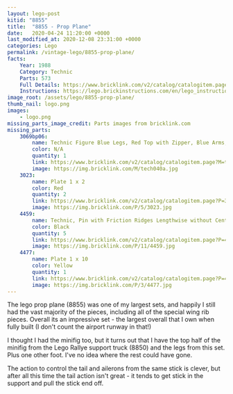 ```yaml
---
layout: lego-post
kitid: "8855"
title:  "8855 - Prop Plane"
date:   2020-04-24 11:20:00 +0000
last_modified_at: 2020-12-08 23:31:00 +0000
categories: Lego
permalink: /vintage-lego/8855-prop-plane/
facts:
    Year: 1988
    Category: Technic
    Parts: 573
    Full Details: https://www.bricklink.com/v2/catalog/catalogitem.page?S=8855-1#T=I
    Instructions: https://lego.brickinstructions.com/en/lego_instructions/set/8855/Propeller_Plane
image_root: /assets/lego/8855-prop-plane/
thumb_nail: logo.png
images:
    - logo.png
missing_parts_image_credit: Parts images from bricklink.com
missing_parts:
    3069bp06: 
        name: Technic Figure Blue Legs, Red Top with Zipper, Blue Arms, Black Hair, White Helmet
        color: N/A
        quantity: 1
        link: https://www.bricklink.com/v2/catalog/catalogitem.page?M=tech040a
        image: https://img.bricklink.com/M/tech040a.jpg
    3023: 
        name: Plate 1 x 2
        color: Red
        quantity: 2
        link: https://www.bricklink.com/v2/catalog/catalogitem.page?P=3023&idColor=5
        image: https://img.bricklink.com/P/5/3023.jpg
    4459: 
        name: Technic, Pin with Friction Ridges Lengthwise without Center Slots
        color: Black
        quantity: 5
        link: https://www.bricklink.com/v2/catalog/catalogitem.page?P=4459&idColor=11
        image: https://img.bricklink.com/P/11/4459.jpg
    4477: 
        name: Plate 1 x 10
        color: Yellow
        quantity: 1
        link: https://www.bricklink.com/v2/catalog/catalogitem.page?P=4477&idColor=3
        image: https://img.bricklink.com/P/3/4477.jpg
---
```


The lego prop plane (8855) was one of my largest sets, and happily I still had the vast majority of the pieces, including all of the special wing rib pieces. Overall its an impressive set - the largest overall that I own when fully built (I don't count the airport runway in that!)

I thought I had the minifig too, but it turns out that I have the top half of the minifig from the Lego Rallye support truck (8850) and the legs from this set. Plus one other foot. I've no idea where the rest could have gone.

The action to control the tail and ailerons from the same stick is clever, but after all this time the tail action isn't great - it tends to get stick in the support and pull the stick end off.
